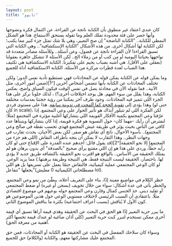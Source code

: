 ```yaml
---
layout: post
title: "تابوو"
---
```


كان عندي اعتقاد غير منطوق بأن الكتابة ناتجة عن القراءة، عن اكتمال فكرة ونضوجها وأنها حصر على فئة محدودة تملك العلم وما تقوله يستحق الاستماع. هذا هو الشكل النمطي للكتابة.. "الكتابة الناضجة" إن صح التعبير، وهي بلا شك تمثل جزء كبير مما يكتب؛ لكن الكتابة لها أشكال أخرى. من هذه الأشكال "الكتابة الإستكشافية".. وهي الكتابة التي تسبق القراءة! لأن القراءة ناتجة عن فضول، وعن أسئلة.. وللأسئلة مصادر متعددة قد نواجهها بحياتنا اليومية أو من كتب أو من زملاء الخ.. لكن الأسئلة لا تتشكل جاهزة بعقولنا (بعقلي على الأقل). هي أشبه بضباب يخيم على تفكيرنا. الكتابة الاستكشافية هي تكثيف هذا الضباب لعدة قطرات مركزة من الأسئلة. الكتابة الاستكشافية أداة للجميع.

وما يمكن قوله عن الكتابة يمكن قوله عن المحادثات فهي تستطيع تأدية نفس الدور؛ ولكن تختلف المحادثات عن الكتابة بأنها تتضمن أشخاص آخرين [^1](ضمن أمور أخرى، مثل الآنية.. فما نقوله الآن في محادثة يصل في نفس الوقت فيكون السياق واضح، بعكس الكتابة، وهذا يقلل من سوء الفهم. هل يوجد اختلافات أخرى؟) ، لذلك خلونا نركز على هذا الجزء اللي تتميز فيه المحادثات. وجود طرف آخر يمكننا من رؤية حجتنا بعدسات مختلفة وهذا يؤدي إلى [تقوية الحجة كما ألمحت في تدوينة سابقة](https://althukairm.github.io/2020/07/01/clarity.html). هذا على مستوى فردي (حتى لو كان in scale)، لكن الفكرة اللي لم تتبلور آنذاك هو تأثير الحوار على وعي المجتمع. إذا عرّفنا وعي المجتمع بكمية الأفكار القويمة اللي يتشاركها أغلبية مؤثرة في المجتمع (مثلًا: لنفترض أن رأيك -مهما كان- حول النسوية هو فكرة قويمة، إذا كان يتشاركها ويتبناها عدد كافي من الناس بحيث يؤثر في طريقة عيش المجتمع فهذي تحسب نقطة في صالح وعي المجتمع).. بأسوء الأحوال، ناتج أي نقاش هو صفر. لكن بعض الأحيان، يحدث تقارب في وجهات النظر.. وهذا التقارب لا يمكن أن يتجه بأطراف النقاش (اللي هم جزء من المجتمع) إلا نحو الحقيقة[^2](قد يقول قائل: أحدهم عنده القدرة على الإقناع حتى لو كان رأيه خطأ، وردي على هذا هو إن اللي مقتنع برأي صحيح "بالصدفة" أي بدون برهان هو لم يمتلك الحقيقة من الأساس.. بالواقع هو اقترب نحو الحقيقة باكتشافه طريق جديد لا يؤدي لها. باختصار، الحقيقة ليست النتيجة فقط، هي النتيجة وطريقة برهنتها.) مما يزيد الوعي. لو كان الوعي المجتمعي عملية كيميائية، فالنقاش حتمًا يعمل على تسريعها بل هو اللي يجعلها "تتفاعل"(مصطلحاتي الكيميائية 0 معليش lol).

حظر الكلام في مواضيع معينة إذًا، بناء على التعريف أعلاه، يبطّئ من نمو وعي المجتمع. والحظر يأتي في عدة أشكال: سواء من خلال تخويف (بسجن أو غيره) أو ضغط المجتمعي أو تقليد ديني. خذ الجنس كمثال وقارن وعي المجتمع حوله بوعيهم في موضوع اقتصادي مثلًا. باعتقادي أن السبب الرئيسي لاختلاف مستويي الوعي حول هذين الموضوعين هو كون الأول لا يُناقش (بسبب أعراف اجتماعية) بكثرة ما يناقش الموضوع الثاني.

ما يبرر حرية التعبير إذًا هو الحق في البحث عن الحقيقة وهذي قيمة أراها تسبق أي قيمة أخرى ممكن تستخدم لتبرر كبت حرية التعبير (كلي آذان صاغية لو عندك قيمة تحسها أكثر أهمية من معرفة الحق).

وسواء كان سلاحك المفضل في البحث عن الحقيقة هو الكتابة أو المحادثات، فمن حق المجتمع عليك مشاركتها معهم، والكتابة (والكلام) حق للجميع.